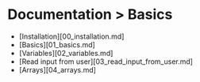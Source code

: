 # Documentation > Basics

- [Installation][00_installation.md]
- [Basics][01_basics.md]
- [Variables][02_variables.md]
- [Read input from user][03_read_input_from_user.md]
- [Arrays][04_arrays.md]
